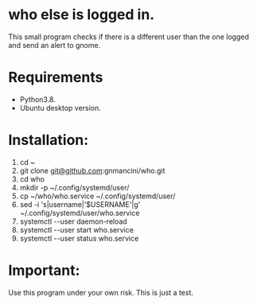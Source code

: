 # who else is logged in.
This small program checks if there is a different user than the one logged and send an alert to gnome.

# Requirements
* Python3.8.
* Ubuntu desktop version.

# Installation:
1. cd ~
1. git clone git@github.com:gnmancini/who.git
1. cd who
1. mkdir -p ~/.config/systemd/user/
1. cp ~/who/who.service ~/.config/systemd/user/
1. sed -i 's|username|'$USERNAME'|g' ~/.config/systemd/user/who.service 
1. systemctl --user daemon-reload
1. systemctl --user start who.service
1. systemctl --user status who.service

# Important:
Use this program under your own risk. 
This is just a test.